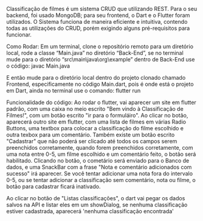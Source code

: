 Classificação de filmes é um sistema CRUD que utilizando REST. Para o seu backend, foi usado MongoDB; para seu frontend, o Dart e o Flutter foram utilizados. 
O Sistema funciona de maneira eficiente e intuitiva, contendo todas as utilizações do CRUD, porém exigindo alguns pré-requisitos para funcionar.

Como Rodar:
Em um terminal, clone o repositório remoto para um diretório local, rode a classe “Main.java” no diretório “Back-End”, se no terminal mude para o diretório “src\main\java\org\example” dentro de Back-End use o código: javac Main.java

E então mude para o diretório local dentro do projeto clonado chamado Frontend, especificamente no código Main.dart, pois é onde está o projeto em Dart, ainda no terminal use o comando: flutter run

Funcionalidade do código:
Ao rodar o flutter, vai aparecer um site em flutter padrão, com uma caixa no meio escrito "Bem vindo à Classificação de Filmes!", com um botão escrito "ir para o formuláiro".
Ao clicar no botão, aparecerá outro site em flutter, com uma lista de filmes em várias Radio Buttons, uma textbox para colocar a classificação do filme escolhido e outra texbox para um comentário.
Também existe um botão escrito "Cadastrar" que não poderá ser clicado até todos os campos serem preenchidos corretamente, quando forem preenchidos corretamente, com uma nota entre 0-5, um filme escolhido e um comentário feito, o botão será habilitado.
Clicando no botão, o cometário será enviado para o Banco de dados, e uma SnackBar com a frase "Nota e comentário adicionados com sucesso" irá aparecer.
Se você tentar adicionar uma nota fora do intervalo 0-5, ou se tentar adicionar a classificação sem comentário, nota ou filme, o botão para cadastrar ficará inativado.

Ao clicar no botão de "Listas classificações", o dart vai pegar os dados salvos na API e listar eles em um showDialog, se nenhuma classificação estiver cadastrada, aparecerá 'nenhuma classificação encontrada'
